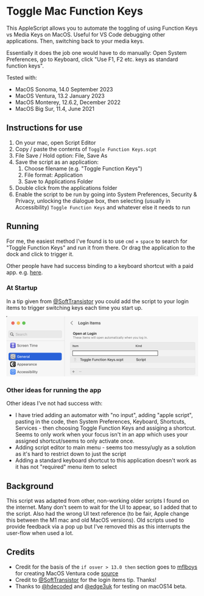 # Toggle Mac Function Keys

This AppleScript allows you to automate the toggling of using Function Keys vs Media Keys on MacOS. Useful for VS Code debugging other applications. Then, switching back to your media keys.

Essentially it does the job one would have to do manually: Open System Preferences, go to Keyboard, click "Use F1, F2 etc. keys as standard function keys".

Tested with:
* MacOS Sonoma, 14.0 September 2023
* MacOS Ventura, 13.2 January 2023
* MacOS Monterey, 12.6.2, December 2022
* MacOS Big Sur, 11.4, June 2021

## Instructions for use

1. On your mac, open Script Editor
2. Copy / paste the contents of `Toggle Function Keys.scpt`
3. File Save / Hold option: File, Save As
4. Save the script as an application:
   1. Choose filename (e.g. "Toggle Function Keys")
   2. File format: Application
   3. Save to Applications Folder
5. Double click from the applications folder
6. Enable the script to be run by going into System Preferences, Security & Privacy, unlocking the dialogue box, then selecting (usually in Accessibility) `Toggle Function Keys` and whatever else it needs to run

## Running

For me, the easiest method I've found is to use `cmd` + `space` to search for "Toggle Function Keys" and run it from there. Or drag the application to the dock and click to trigger it.

Other people have had success binding to a keyboard shortcut with a paid app. e.g. [here](https://folivora.ai).

### At Startup

In a tip given from [@SoftTransistor](https://github.com/SoftTransistor) you could add the script to your login items to trigger switching keys each time you start up.

![mac startup](mac-startup.png)

### Other ideas for running the app

Other ideas I've not had success with:

* I have tried adding an automator with "no input", adding "apple script", pasting in the code, then System Preferences, Keyboard, Shortcuts, Services - then choosing Toggle Function Keys and assiging a shortcut. Seems to only work when your focus isn't in an app which uses your assigned shortcut/seems to only activate once.
* Adding script editor to main menu - seems too messy/ugly as a solution as it's hard to restrict down to just the script
* Adding a standard keyboard shortcut to this application doesn't work as it has not "required" menu item to select

## Background

This script was adapted from other, non-working older scripts I found on the internet. Many don't seem to wait for the UI to appear, so I added that to the script. Also had the wrong UI text reference (to be fair, Apple change this between the M1 mac and old MacOS versions). Old scripts used to provide feedback via a pop up but I've removed this as this interrupts the user-flow when used a lot.

## Credits

* Credit for the basis of the `if osver > 13.0 then` section goes to [mflboys](https://www.reddit.com/user/mflboys/) for creating MacOS Ventura code [source](https://www.reddit.com/r/shortcuts/comments/yjlxvo/macos_ventura_shortcut_toggle_function_keys_f1f2/)
* Credit to [@SoftTransistor](https://github.com/SoftTransistor) for the login items tip. Thanks!
* Thanks to [@hdecoded](https://github.com/hdecoded) and [@edge3uk](https://github.com/edge3uk) for testing on macOS14 beta.